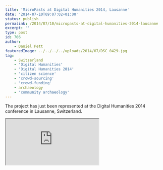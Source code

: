 ```yaml
---
title: 'MicroPasts at Digital Humanities 2014, Lausanne'
date: '2014-07-10T09:07:02+01:00'
status: publish
permalink: /2014/07/10/micropasts-at-digital-humanities-2014-lausanne
excerpt: ''
type: post
id: 706
author:
    - Daniel Pett
featuredImage: ../../../../uploads/2014/07/DSC_0429.jpg
tag: 
    - Switzerland
    - 'Digital Humanities'
    - 'Digital Humanities 2014'
    - 'citizen science'
    - 'crowd-sourcing'
    - 'crowd-funding'
    - archaeology
    - 'community archaeology'
---
```

The project has just been represented at the Digital Humanities 2014 conference in Lausanne, Switzerland.
<div class="ratio ratio-16x9 my-3">
<iframe allowfullscreen="allowfullscreen" loading="lazy" src="https://docs.google.com/presentation/d/1_pIQozfyPsl0WB7LGvriSvDFuYxqvI3WyY1vOgEknkw/embed?start=false&loop=false&delayms=3000"></iframe>
</div>